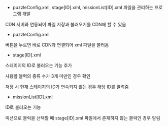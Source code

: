- puzzleConfig.xml, stage[ID].xml, missionList[ID].xml 파일을 관리하는 프로그램 개발

CDN 서버와 연동되어 파일 저장과 불러오기를 CDN에 할 수 있음


- puzzleConfig.xml

버튼을 누르면 바로 CDN과 연결되어 xml 파일을 불러옴


- stage[ID].xml

스테이지의 ID로 불러오는 기능 추가

사용할 블럭의 종류 수가 3개 미만인 경우 확인

저장 시 현재 스테이지의 ID가 연속되지 않는 경우 해당 ID를 알려줌


- missionList[ID].xml

ID로 불러오는 기능

미션으로 블럭을 선택할 때 stage[ID].xml 파일에서 존재하지 않는 블럭인 경우 알림

